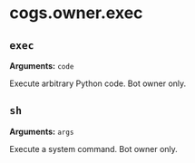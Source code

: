# cogs.owner.exec

## `exec`

**Arguments:** `code`

Execute arbitrary Python code. Bot owner only.

## `sh`

**Arguments:** `args`

Execute a system command. Bot owner only.